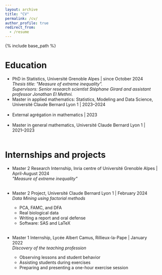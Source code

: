 ```yaml
---
layout: archive
title: "CV"
permalink: /cv/
author_profile: true
redirect_from:
  - /resume
---
```


{% include base_path %}

Education
======

* PhD in Statistics, Université Grenoble Alpes | since October 2024  
  *Thesis title: "Measure of extreme inequality".*  
  *Supervisors: Senior research scientist Stéphane Girard and assistant professor Jonathan El Methni.*  
* Master in applied mathematics: Statistics, Modeling and Data Science, Université Claude Bernard Lyon 1 | 2023–2024  
  &nbsp;
* External agrégation in mathematics | 2023  
  &nbsp;
* Master in general mathematics, Université Claude Bernard Lyon 1 | 2021–2023  
  &nbsp;

Internships and projects
======

* Master 2 Research Internship, Inria centre of Université Grenoble Alpes | April-August 2024  
  *"Measure of extreme inequality"*  
  &nbsp;

* Master 2 Project, Université Claude Bernard Lyon 1 | February 2024  
  *Data Mining using factorial methods*  
  - PCA, FAMC, and DFA  
  - Real biological data  
  - Writing a report and oral defense  
  - Software: SAS and LaTeX  
  &nbsp;

* Master 1 Internship, Lycée Albert Camus, Rillieux-la-Pape | January 2022  
  *Discovery of the teaching profession*  
  - Observing lessons and student behavior  
  - Assisting students during exercises  
  - Preparing and presenting a one-hour exercise session  
  &nbsp;
